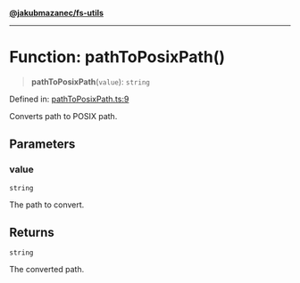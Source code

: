 [**@jakubmazanec/fs-utils**](../README.md)

---

# Function: pathToPosixPath()

> **pathToPosixPath**(`value`): `string`

Defined in:
[pathToPosixPath.ts:9](https://github.com/jakubmazanec/tools/blob/dcfb3b06be051bf99e23e7e35174b07af0f0fddd/packages/fs-utils/source/pathToPosixPath.ts#L9)

Converts path to POSIX path.

## Parameters

### value

`string`

The path to convert.

## Returns

`string`

The converted path.
